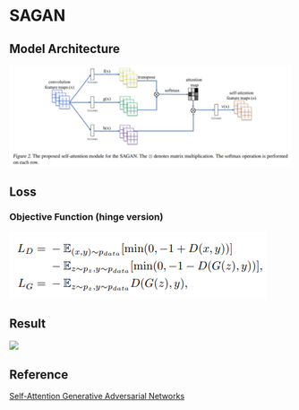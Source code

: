 # SAGAN 

## Model Architecture
![](./images/model.png)

## Loss
### Objective Function (hinge version)
![](./images/objective_function.png)

## Result
![](./images/result.png)

## Reference
[Self-Attention Generative Adversarial Networks](https://arxiv.org/pdf/1805.08318.pdf)
